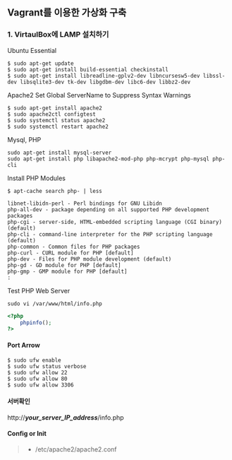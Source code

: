 ## Vagrant를 이용한 가상화 구축


### 1. VirtaulBox에 LAMP 설치하기

Ubuntu Essential

```
$ sudo apt-get update
$ sudo apt-get install build-essential checkinstall
$ sudo apt-get install libreadline-gplv2-dev libncursesw5-dev libssl-dev libsqlite3-dev tk-dev libgdbm-dev libc6-dev libbz2-dev
```

Apache2 Set Global ServerName to Suppress Syntax Warnings

```
$ sudo apt-get install apache2 
$ sudo apache2ctl configtest
$ sudo systemctl status apache2
$ sudo systemctl restart apache2

```

Mysql, PHP

```
sudo apt-get install mysql-server
sudo apt-get install php libapache2-mod-php php-mcrypt php-mysql php-cli
```

Install PHP Modules

```
$ apt-cache search php- | less

libnet-libidn-perl - Perl bindings for GNU Libidn
php-all-dev - package depending on all supported PHP development packages
php-cgi - server-side, HTML-embedded scripting language (CGI binary) (default)
php-cli - command-line interpreter for the PHP scripting language (default)
php-common - Common files for PHP packages
php-curl - CURL module for PHP [default]
php-dev - Files for PHP module development (default)
php-gd - GD module for PHP [default]
php-gmp - GMP module for PHP [default]
:
```

Test PHP Web Server

```
sudo vi /var/www/html/info.php
```
```php
<?php
	phpinfo();
?>
```

#### Port Arrow
```
$ sudo ufw enable
$ sudo ufw status verbose
$ sudo ufw allow 22
$ sudo ufw allow 80
$ sudo ufw allow 3306

```

#### <a name="fenced-code-block">서버확인</a>
http://***your_server_IP_address***/info.php


#### Config or Init
> * /etc/apache2/apache2.conf

